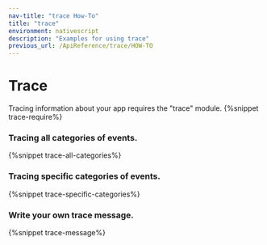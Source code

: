 ```yaml
---
nav-title: "trace How-To"
title: "trace"
environment: nativescript
description: "Examples for using trace"
previous_url: /ApiReference/trace/HOW-TO
---
```

# Trace
Tracing information about your app requires the "trace" module.
{%snippet trace-require%}

### Tracing all categories of events.
{%snippet trace-all-categories%}

### Tracing specific categories of events.
{%snippet trace-specific-categories%}

### Write your own trace message.
{%snippet trace-message%}
